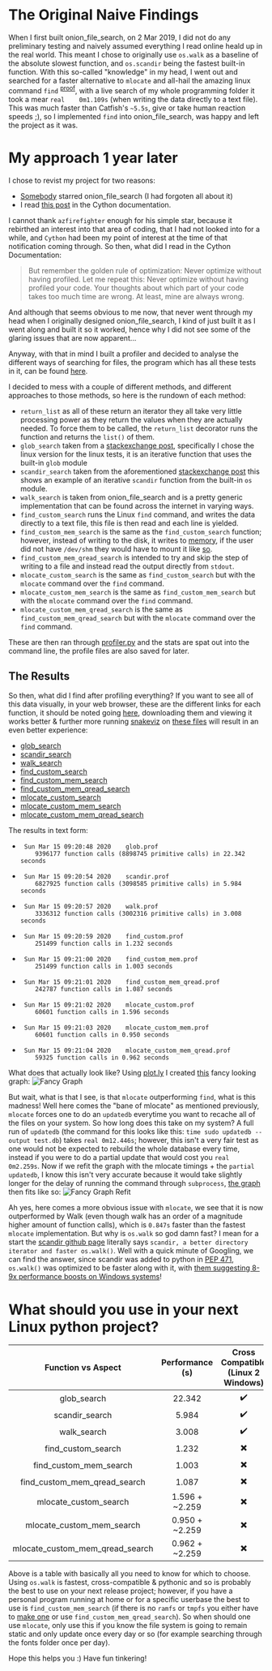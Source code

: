 # The Original Naive Findings
When I first built onion_file_search, on 2 Mar 2019, I did not do any preliminary testing and naively assumed everything I read online heald up in the real world. This meant I chose to originally use `os.walk` as a baseline of the absolute slowest function, and `os.scandir` being the fastest built-in function. With this so-called "knowledge" in my head, I went out and searched for a faster alternative to `mlocate` and all-hail the amazing linux command `find` <sup>[proof](https://www.tecmint.com/35-practical-examples-of-linux-find-command/)</sup>, with a live search of my whole programming folder it took a mear `real	0m1.109s` (when writing the data directly to a text file). This was much faster than Catfish's `~5.5s`, give or take human reaction speeds ;), so I implemented `find` into onion_file_search, was happy and left the project as it was.

# My approach 1 year later
I chose to revist my project for two reasons:
 * [Somebody](https://github.com/azfirefighter) starred onion_file_search (I had forgoten all about it)
 * I read [this post](https://cython.readthedocs.io/en/latest/src/tutorial/profiling_tutorial.html) in the Cython documentation.
 
 I cannot thank `azfirefighter` enough for his simple star, because it rebirthed an interest into that area of coding, that I had not looked into for a while, and `Cython` had been my point of interest at the time of that notification coming through. So then, what did I read in the Cython Documentation:
>But remember the golden rule of optimization: Never optimize without having profiled. Let me repeat this: Never optimize without having profiled your code. Your thoughts about which part of your code takes too much time are wrong. At least, mine are always wrong.

 And although that seems obvious to me now, that never went through my head when I originally designed onion_file_search, I kind of just built it as I went along and built it so it worked, hence why I did not see some of the glaring issues that are now apparent...
 
 Anyway, with that in mind I built a profiler and decided to analyse the different ways of searching for files, the program which has all these tests in it, can be found [here](https://github.com/jimbob88/python_file_hunting/blob/master/linux/profiling/test_processes.py).
 
 I decided to mess with a couple of different methods, and different approaches to those methods, so here is the rundown of each method:
 * `return_list` as all of these return an iterator they all take very little processing power as they return the values when they are actually needed. To force them to be called, the `return_list` decorator runs the function and returns the `list()` of them.
 * `glob_search` taken from a [stackexchange post](https://codereview.stackexchange.com/a/186705), specifically I  chose the linux version for the linux tests, it is an iterative function that uses the built-in `glob` module
 * `scandir_search` taken from the aforementioned [stackexchange post](https://codereview.stackexchange.com/a/186705) this shows an example of an iterative `scandir` function from the built-in `os` module.
 * `walk_search` is taken from onion_file_search and is a pretty generic implementation that can be found across the internet in varying ways.
 * `find_custom_search` runs the Linux `find` command, and writes the data directly to a text file, this file is then read and each line is yielded.
 * `find_custom_mem_search` is the same as the `find_custom_search` function; however, instead of writing to the disk, it writes to [memory](https://unix.stackexchange.com/a/59305/391053), if the user did not have `/dev/shm` they would have to mount it like [so](https://unix.stackexchange.com/a/59301/391053).
 * `find_custom_mem_qread_search` is intended to try and skip the step of writing to a file and instead read the output directly from `stdout`.
 * `mlocate_custom_search` is the same as `find_custom_search` but with the `mlocate` command over the `find` command.
 * `mlocate_custom_mem_search` is the same as `find_custom_mem_search` but with the `mlocate` command over the `find` command.
 * `mlocate_custom_mem_qread_search` is the same as `find_custom_mem_qread_search` but with the `mlocate` command over the `find` command.
 
 These are then ran through [profiler.py](https://github.com/jimbob88/python_file_hunting/blob/master/linux/profiling/profiler.py) and the stats are spat out into the command line, the profile files are also saved for later.
 
 ## The Results
So then, what did I find after profiling everything?
  If you want to see all of this data visually, in your web browser, these are the different links for each function, it should be noted going [here](https://github.com/jimbob88/python_file_hunting/tree/master/linux/profiling/html), downloading them and viewing it works better & further more running [snakeviz](https://jiffyclub.github.io/snakeviz/) on [these files](https://github.com/jimbob88/python_file_hunting/tree/master/linux/profiling/profiles) will result in an even better experience:
   * [glob_search](https://htmlpreview.github.io/?https://github.com/jimbob88/python_file_hunting/blob/master/linux/profiling/html/glob.html)
   * [scandir_search](https://htmlpreview.github.io/?https://github.com/jimbob88/python_file_hunting/blob/master/linux/profiling/html/scandir.html)
   * [walk_search](https://htmlpreview.github.io/?https://github.com/jimbob88/python_file_hunting/blob/master/linux/profiling/html/walk.html)
   * [find_custom_search](https://htmlpreview.github.io/?https://github.com/jimbob88/python_file_hunting/blob/master/linux/profiling/html/find_custom.html)
   * [find_custom_mem_search](https://htmlpreview.github.io/?https://github.com/jimbob88/python_file_hunting/blob/master/linux/profiling/html/find_custom_mem.html)
   * [find_custom_mem_qread_search](https://htmlpreview.github.io/?https://github.com/jimbob88/python_file_hunting/blob/master/linux/profiling/html/find_custom_mem_qread.html)
   * [mlocate_custom_search](https://htmlpreview.github.io/?https://github.com/jimbob88/python_file_hunting/blob/master/linux/profiling/html/mlocate_custom.html)
   * [mlocate_custom_mem_search](https://htmlpreview.github.io/?https://github.com/jimbob88/python_file_hunting/blob/master/linux/profiling/html/mlocate_custom_mem.html)
   * [mlocate_custom_mem_qread_search](https://htmlpreview.github.io/?https://github.com/jimbob88/python_file_hunting/blob/master/linux/profiling/html/mlocate_custom_mem_qread.html)
   
   The results in text form:
   * ```
      Sun Mar 15 09:20:48 2020    glob.prof
         9396177 function calls (8898745 primitive calls) in 22.342 seconds
     ```
   * ```
      Sun Mar 15 09:20:54 2020    scandir.prof
         6827925 function calls (3098585 primitive calls) in 5.984 seconds
     ```
   * ```
      Sun Mar 15 09:20:57 2020    walk.prof
         3336312 function calls (3002316 primitive calls) in 3.008 seconds
     ```
   * ```
      Sun Mar 15 09:20:59 2020    find_custom.prof
         251499 function calls in 1.232 seconds
     ```
   * ```
      Sun Mar 15 09:21:00 2020    find_custom_mem.prof
         251499 function calls in 1.003 seconds
     ```
   * ```
      Sun Mar 15 09:21:01 2020    find_custom_mem_qread.prof
         242787 function calls in 1.087 seconds
     ```
   * ```
      Sun Mar 15 09:21:02 2020    mlocate_custom.prof
         60601 function calls in 1.596 seconds
     ```
   * ```
      Sun Mar 15 09:21:03 2020    mlocate_custom_mem.prof
         60601 function calls in 0.950 seconds
     ```
   * ```
      Sun Mar 15 09:21:04 2020    mlocate_custom_mem_qread.prof
         59325 function calls in 0.962 seconds
     ```

  What does that actually look like?
  Using [plot.ly](https://www.plot.ly/) I created [this](https://plot.ly/~jimbob88/3/) fancy looking graph:
    ![Fancy Graph](https://user-images.githubusercontent.com/9913366/76705317-11272000-66d7-11ea-8b99-de1a4aea1acc.png)

  But wait, what is that I see, is that `mlocate` outperforming `find`, what is this madness! Well here comes the "bane of mlocate" as mentioned previously, `mlocate` forces one to do an `updatedb` everytime you want to recache all of the files on your system. So how long does this take on my system? A full run of `updatedb` (the command for this looks like this: `time sudo updatedb --output test.db`) takes `real 0m12.446s`; however, this isn't a very fair test as one would not be expected to rebuild the whole database every time, instead if you were to do a partial update that would cost you `real	0m2.259s`.
  Now if we refit the graph with the mlocate timings + the `partial updatedb`, I know this isn't very accurate because it would take slightly longer for the delay of running the command through `subprocess`, [the graph](https://plot.ly/~jimbob88/5/) then fits like so:
  ![Fancy Graph Refit](https://user-images.githubusercontent.com/9913366/76705724-ea1e1d80-66d9-11ea-8a01-8f2c2a4cedb1.png)
  
  Ah yes, here comes a more obvious issue with `mlocate`, we see that it is now outperformed by Walk (even though walk has an order of a magnitude higher amount of function calls), which is `0.847s` faster than the fastest `mlocate` implementation. But why is `os.walk` so god damn fast? I mean for a start the [scandir github page](https://github.com/benhoyt/scandir) literally says `scandir, a better directory iterator and faster os.walk()`. Well with a quick minute of Googling, we can find the answer, since scandir was added to python in [PEP 471](https://www.python.org/dev/peps/pep-0471/), `os.walk()` was optimized to be faster along with it, with [them suggesting 8-9x performance boosts on Windows systems](https://www.python.org/dev/peps/pep-0471/#id16)! 

# What should you use in your next Linux python project?
|        Function vs Aspect       | Performance (s) | Cross Compatible (Linux 2 Windows) |         Pythonic         |
|:-------------------------------:|:---------------:|:----------------------------------:|:------------------------:|
|           glob_search           |      22.342     |         :heavy_check_mark:         |    :heavy_check_mark:    |
|          scandir_search         |      5.984      |         :heavy_check_mark:         |    :heavy_check_mark:    |
|           walk_search           |      3.008      |         :heavy_check_mark:         |    :heavy_check_mark:    |
|        find_custom_search       |      1.232      |      :heavy_multiplication_x:      | :heavy_multiplication_x: |
|      find_custom_mem_search     |      1.003      |      :heavy_multiplication_x:      | :heavy_multiplication_x: |
|   find_custom_mem_qread_search  |      1.087      |      :heavy_multiplication_x:      | :heavy_multiplication_x: |
|      mlocate_custom_search      |  1.596 + ~2.259 |      :heavy_multiplication_x:      | :heavy_multiplication_x: |
|    mlocate_custom_mem_search    |  0.950 + ~2.259 |      :heavy_multiplication_x:      | :heavy_multiplication_x: |
| mlocate_custom_mem_qread_search |  0.962 + ~2.259 |      :heavy_multiplication_x:      | :heavy_multiplication_x: |

Above is a table with basically all you need to know for which to choose. Using `os.walk` is fastest, cross-compatible & pythonic and so is probably the best to use on your next release project; however, if you have a personal program running at home or for a specific userbase the best to use is `find_custom_mem_search` (if there is no `ramfs` or `tmpfs` you either have to [make one](https://unix.stackexchange.com/a/59305/391053) or use `find_custom_mem_qread_search`). So when should one use `mlocate`, only use this if you know the file system is going to remain static and only update once every day or so (for example searching through the fonts folder once per day).

Hope this helps you :) Have fun tinkering!

